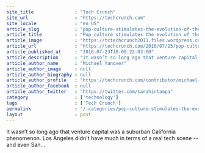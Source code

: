 ```yaml
---
site_title               : "Tech Crunch"
site_url                 : "https://techcrunch.com"
site_locale              : "en_US"
article_slug             : "pop-culture-stimulates-the-evolution-of-the-la-tech-scene"
article_title            : "Pop culture stimulates the evolution of the LA tech scene"
article_image            : "https://tctechcrunch2011.files.wordpress.com/2016/07/gettyimages-513504676.jpg?w=764&h=400&crop=1"
article_url              : "https://techcrunch.com/2016/07/23/pop-culture-stimulates-the-evolution-of-the-la-tech-scene/"
article_published_at     : "2016-07-23T18:00:22-03:00"
article_description      : "It wasn’t so long ago that venture capital was a suburban California phenomenon. Los Angeles didn't have much in terms of a real tech scene -- and even San..."
article_author_name      : "Michael Yanover"
article_author_image     : null
article_author_biography : null
article_author_profile   : "https://techcrunch.com/contributor/michael-yanover/"
article_author_facebook  : null
article_author_twitter   : "https://twitter.com/sarahintampa"
category                 : ['technology']
tags                     : ['Tech Crunch']
permalink                : "/:categories/pop-culture-stimulates-the-evolution-of-the-la-tech-scene/"
layout                   : post
---
```


It wasn’t so long ago that venture capital was a suburban California phenomenon. Los Angeles didn't have much in terms of a real tech scene -- and even San...
